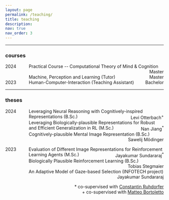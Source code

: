 ```yaml
---
layout: page
permalink: /teaching/
title: teaching
description: 
nav: true
nav_order: 3
---
```

<hr>
<h3>courses</h3>
<dl style="display: grid; grid-template-columns: max-content auto;">
  <dt style="grid-column-start: 1;">2024</dt>
  <dd style="grid-column-start: 2; margin-inline-start: 40px;"> Practical Course -- Computational Theory of Mind & Cognition 
  	<span class="status" style="float: right;">Master</span>
  </dd>
  <dd style="grid-column-start: 2; margin-inline-start: 40px;"> Machine, Perception and Learning (Tutor) 
  	<span class="status" style="float: right;">Master</span>
  </dd>

  <dt style="grid-column-start: 1;">2023</dt>
  <dd style="grid-column-start: 2; margin-inline-start: 40px;"> Human-Computer-Interaction (Teaching Assistant)
  	<span class="status" style="float: right;">Bachelor</span>
  </dd>
</dl>


<hr>
<h3>theses</h3>
<dl style="display: grid; grid-template-columns: max-content auto;">
  <dt style="grid-column-start: 1;">2024</dt>
  <dd style="grid-column-start: 2; margin-inline-start: 40px;"> Leveraging Neural Reasoning with Cognitively-inspired Representations (B.Sc.)
  	<span class="status" style="float: right;">Levi Otterbach<sup>+</sup></span>
  </dd>
  <dd style="grid-column-start: 2; margin-inline-start: 40px;"> Leveraging Biologically-plausible Representations for Robust and Efficient Generalization in RL (M.Sc.)
  	<span class="status" style="float: right;">Nan Jiang<sup>*</sup></span>
  </dd>

  <dt style="grid-column-start: 1;"> &nbsp; </dt>
  <dd style="grid-column-start: 2; margin-inline-start: 40px;"> Cognitively-plausible Mental Image Representation (B.Sc.) 
  	<span class="status" style="float: right;">Sawelij Mödinger</span>
  </dd>

</dl>
<dl style="display: grid; grid-template-columns: max-content auto;">
  <dt style="grid-column-start: 1;">2023</dt>
  <dd style="grid-column-start: 2; margin-inline-start: 40px;"> Evaluation of Different Image Representations for Reinforcement Learning Agents (M.Sc.) 
  	<span class="status" style="float: right;">Jayakumar Sundararaj<sup>*</sup></span>
  </dd>

  <dt style="grid-column-start: 1;"> &nbsp; </dt>
  <dd style="grid-column-start: 2; margin-inline-start: 40px;"> Biologically Plausible Reinforcement Learning (B.Sc.) 
  	<span class="status" style="float: right;">Tobias Stegmaier</span>
  </dd>

  <dt style="grid-column-start: 1;"> &nbsp; </dt>
  <dd style="grid-column-start: 2; margin-inline-start: 40px;">  An Adaptive Model of Gaze-based Selection (INFOTECH project) 
  	<span class="status" style="float: right;">Jayakumar Sundararaj</span>
  </dd>

</dl>
<span style="float: right;">* co-supervised with <a href="https://constantinruhdorfer.github.io/">Constantin Ruhdorfer</a></span><br>
<span style="float: right;">+ co-supervised with <a href="https://mattbortoletto.org/">Matteo Bortoletto</a></span>